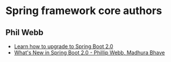 # Spring framework core authors

## Phil Webb
* [Learn how to upgrade to Spring Boot 2.0](https://www.youtube.com/watch?v=G_0gOEw1Llc)
* [What's New in Spring Boot 2.0 - Phillip Webb, Madhura Bhave](https://www.youtube.com/watch?v=TasMZsZxLCA)
